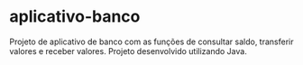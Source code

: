 # aplicativo-banco
Projeto de aplicativo de banco com as funções de consultar saldo, transferir valores e receber valores. Projeto desenvolvido utilizando Java.
